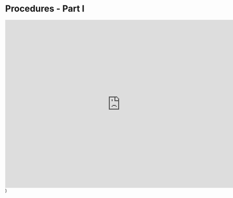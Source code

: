 # Procedures - Part I

<iframe width="737" height="539" src="https://www.youtube.com/embed/P00yy0XyPL0" title="procedures-i" frameborder="0" allow="accelerometer; autoplay; clipboard-write; encrypted-media; gyroscope; picture-in-picture" allowfullscreen></iframe>)
